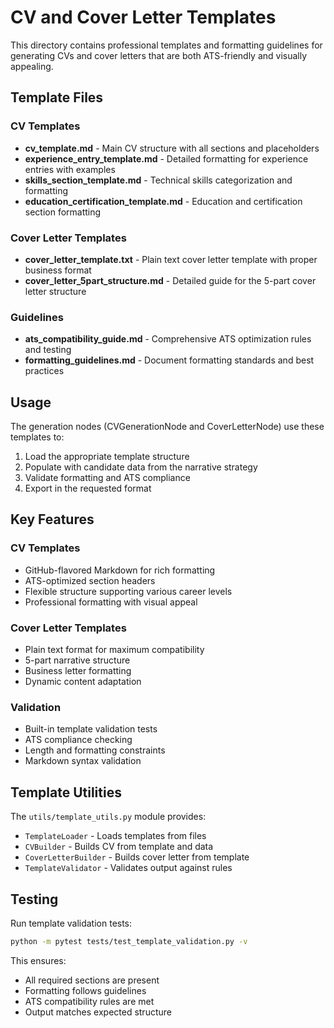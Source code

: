 # CV and Cover Letter Templates

This directory contains professional templates and formatting guidelines for generating CVs and cover letters that are both ATS-friendly and visually appealing.

## Template Files

### CV Templates
- **cv_template.md** - Main CV structure with all sections and placeholders
- **experience_entry_template.md** - Detailed formatting for experience entries with examples
- **skills_section_template.md** - Technical skills categorization and formatting
- **education_certification_template.md** - Education and certification section formatting

### Cover Letter Templates
- **cover_letter_template.txt** - Plain text cover letter template with proper business format
- **cover_letter_5part_structure.md** - Detailed guide for the 5-part cover letter structure

### Guidelines
- **ats_compatibility_guide.md** - Comprehensive ATS optimization rules and testing
- **formatting_guidelines.md** - Document formatting standards and best practices

## Usage

The generation nodes (CVGenerationNode and CoverLetterNode) use these templates to:

1. Load the appropriate template structure
2. Populate with candidate data from the narrative strategy
3. Validate formatting and ATS compliance
4. Export in the requested format

## Key Features

### CV Templates
- GitHub-flavored Markdown for rich formatting
- ATS-optimized section headers
- Flexible structure supporting various career levels
- Professional formatting with visual appeal

### Cover Letter Templates  
- Plain text format for maximum compatibility
- 5-part narrative structure
- Business letter formatting
- Dynamic content adaptation

### Validation
- Built-in template validation tests
- ATS compliance checking
- Length and formatting constraints
- Markdown syntax validation

## Template Utilities

The `utils/template_utils.py` module provides:
- `TemplateLoader` - Loads templates from files
- `CVBuilder` - Builds CV from template and data
- `CoverLetterBuilder` - Builds cover letter from template  
- `TemplateValidator` - Validates output against rules

## Testing

Run template validation tests:
```bash
python -m pytest tests/test_template_validation.py -v
```

This ensures:
- All required sections are present
- Formatting follows guidelines
- ATS compatibility rules are met
- Output matches expected structure